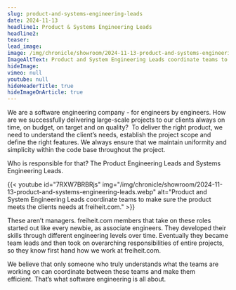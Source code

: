 ```yaml
---
slug: product-and-systems-engineering-leads
date: 2024-11-13
headline1: Product & Systems Engineering Leads
headline2:
teaser:
lead_image:
image: /img/chronicle/showroom/2024-11-13-product-and-systems-engineering-leads.webp
ImageAltText: Product and System Engineering Leads coordinate teams to make sure the product meets the clients needs at freiheit.com.
hideImage:
vimeo: null
youtube: null
hideHeaderTitle: true
hideImageOnArticle: true
---
```


We are a software engineering company - for engineers by engineers. How are we successfully delivering large-scale projects to our clients always on time, on budget, on target and on quality?  To deliver the right product, we need to understand the client’s needs, establish the project scope and define the right features. We always ensure that we maintain uniformity and simplicity within the code base throughout the project.

Who is responsible for that? The Product Engineering Leads and Systems Engineering Leads.

{{< youtube id="7RXW7BRBRjs" img="/img/chronicle/showroom/2024-11-13-product-and-systems-engineering-leads.webp" alt="Product and System Engineering Leads coordinate teams to make sure the product meets the clients needs at freiheit.com." >}}

These aren’t managers. freiheit.com members that take on these roles started out like every newbie, as associate engineers. They developed their skills through different engineering levels over time. Eventually they became team leads and then took on overarching responsibilities of entire projects, so they know first hand how we work at freiheit.com.

We believe that only someone who truly understands what the teams are working on can coordinate between these teams and make them efficient. That’s what software engineering is all about.
